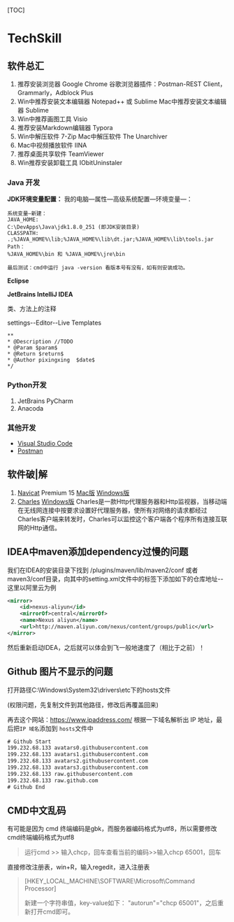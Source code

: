 [TOC]

# TechSkill

## 软件总汇

1. 推荐安装浏览器 Google Chrome
   谷歌浏览器插件：Postman-REST Client，Grammarly，Adblock Plus
2. Win中推荐安装文本编辑器 Notepad++ 或 Sublime
   Mac中推荐安装文本编辑器 Sublime
3. Win中推荐画图工具 Visio
4. 推荐安装Markdown编辑器 Typora
5. Win中解压软件 7-Zip
   Mac中解压软件 The Unarchiver
6. Mac中视频播放软件 IINA
7. 推荐桌面共享软件 TeamViewer
8. Win推荐安装卸载工具 IObitUninstaler

### Java 开发

**JDK环境变量配置：**
我的电脑—属性—高级系统配置—环境变量—：

```
系统变量—新建：
JAVA_HOME:
C:\DevApps\Java\jdk1.8.0_251 (即JDK安装目录)
CLASSPATH:
.;%JAVA_HOME%\lib;%JAVA_HOME%\lib\dt.jar;%JAVA_HOME%\lib\tools.jar
Path：
%JAVA_HOME%\bin 和 %JAVA_HOME%\jre\bin

最后测试：cmd中运行 java -version 看版本号有没有，如有则安装成功。
```

**Eclipse**

**JetBrains IntelliJ IDEA**

类、方法上的注释

settings--Editor--Live Templates

```
**
* @Description //TODO
* @Param $param$
* @Return $return$
* @Author pixingxing  $date$
*/
```

### Python开发

1. JetBrains PyCharm
2. Anacoda

### 其他开发

- [Visual Studio Code](https://code.visualstudio.com/)
- [Postman](https://www.getpostman.com/)

## 软件破|解
1. [Navicat](https://www.navicat.com.cn/) Premium 15  [Mac版](https://www.52pojie.cn/thread-1101529-1-1.html)  [Windows版](https://www.cnblogs.com/hfxtest/p/12513210.html)
4. [Charles](https://www.charlesproxy.com)   [Windows版](https://www.zzzmode.com/mytools/charles/)
   Charles是一款Http代理服务器和Http监视器，当移动端在无线网连接中按要求设置好代理服务器，使所有对网络的请求都经过Charles客户端来转发时，Charles可以监控这个客户端各个程序所有连接互联网的Http通信。

## IDEA中maven添加dependency过慢的问题
我们在IDEA的安装目录下找到 /plugins/maven/lib/maven2/conf 或者maven3/conf目录，向其中的setting.xml文件中的<mirrors>标签下添加如下的仓库地址--这里以阿里云为例

```xml
<mirror>  
    <id>nexus-aliyun</id>  
    <mirrorOf>central</mirrorOf>    
    <name>Nexus aliyun</name>  
    <url>http://maven.aliyun.com/nexus/content/groups/public</url>
</mirror>
```

然后重新启动IDEA，之后就可以体会到飞一般地速度了（相比于之前）！

## Github 图片不显示的问题

打开路径C:\Windows\System32\drivers\etc下的hosts文件

(权限问题，先复制文件到其他路径，修改后再覆盖回来)

再去这个网站：https://www.ipaddress.com/
根据一下域名解析出 IP 地址，最后把`IP 域名`添加到 `hosts`文件中

```xml
# Github Start
199.232.68.133 avatars0.githubusercontent.com
199.232.68.133 avatars1.githubusercontent.com
199.232.68.133 avatars2.githubusercontent.com
199.232.68.133 avatars3.githubusercontent.com
199.232.68.133 raw.githubusercontent.com
199.232.68.133 raw.github.com
# Github End
```

## CMD中文乱码

有可能是因为 cmd 终端编码是gbk，而服务器编码格式为utf8，所以需要修改cmd终端编码格式为utf8

> 运行cmd >> 输入chcp，回车查看当前的编码>>输入chcp 65001，回车

直接修改注册表，win+R，输入regedit，进入注册表

> [HKEY_LOCAL_MACHINE\SOFTWARE\Microsoft\Command Processor]
>
> 新建一个字符串值，key-value如下：
> "autorun"="chcp 65001"，之后重新打开cmd即可。

